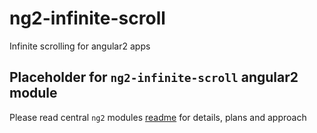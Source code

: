 # ng2-infinite-scroll
Infinite scrolling for angular2 apps

## Placeholder for `ng2-infinite-scroll` angular2 module

Please read central `ng2` modules [readme](https://github.com/valor-software/ng2-plans) for details, plans and approach
